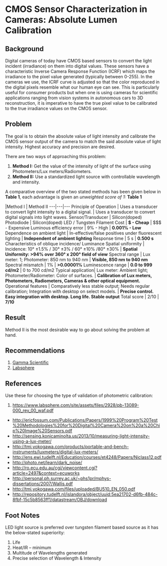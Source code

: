 # CMOS Sensor Characterization in Cameras: Absolute Lumen Calibration

## Background
Digital cameras of today have CMOS based sensors to convert the light incident (irradiance) on them into digital values. These sensors have a characteristic Inverse Camera Response Function (ICRF) which maps the irradiance to the pixel value generated (typically between 0-255). In the cameras we use, the ICRF curve is adjusted so that the color reproduced in the digital pixels resemble what our human eye can see. This is particularly useful for consumer products but when one is using cameras for scientific applications ranging from vision systems in autonomous cars to 3D reconstruction, it is imperative to have the true pixel value to be calibrated to the true irradiance values on the CMOS sensor.

## Problem
The goal is to obtain the absolute value of light intensity and calibrate the CMOS sensor output of the camera to match the said absolute value of light intensity. Highest accuracy and precision are desired.

There are two ways of approaching this problem:
1. **Method I:** Get the value of the intensity of light of the surface using Photometers/Lux meters/Radiometers.
2. **Method II:** Use a standardized light source with controllable wavelength and intensity.

A comparative overview of the two stated methods has been given below in **Table 1**, each advantage is given an *unweighted score of 1:*
**Table 1**

 |Method I |	Method II
---|---|---
Principle of Operation |	Uses a transducer to convert light intensity to a digital signal. |	Uses a transducer to convert digital signals into light waves.
Sensor/Transducer |	Silicon(doped) Photodiode |	Silicon(doped) LED / Tungsten Filament
Cost |	**$ - Cheap** | 	$$$ - Expensive
Luminous efficiency error | 	9% - High | 	**0.001% - Low**
Dependence on ambient light |	In-effective/false positives under fluorescent lighting | 	**Independent of ambient lighting**
Response time | 	5 s | 	**0.500 s**
Characteristics of oblique incidence/ Luminance Spatial uniformity | 	Incidence: 10° ±1.5% / 30° ±3% / 60° ±10% /80° ±30% | 	**Spatial Uniformity: >94% over 360° x 200° field of view**
Spectral range | Lux meter: 1; Photometer: 850 nm to 940 nm | **Visible, 850 nm to 940 nm**
Spectral mismatch |	1% | **>0.00001%**
Luminescence range |	**0.0 to 999 cd/m2** | 	0 to 700 cd/m2
Typical application| Lux meter: Ambient light; Photometer/Radiometer: Color of surfaces. | **Calibration of Lux meters, Photometers, Radiometers, Cameras & other optical equipment.**
Operational features | Comparatively less stable output; Needs regular calibration; Integration with desktop on select models. | **Precise control. Easy integration with desktop. Long life. Stable output**
Total score | 2/10 | 	**7/10**


## Result
Method II is the most desirable way to go about solving the problem at hand.

## Recommendations
1. [Gamma Scientific](http://www.gamma-sci.com/products/light_sources/)
2. [Labsphere](https://www.labsphere.com/labsphere-products-solutions/imager-sensor-calibration/)


## References
Use these for choosing the type of validation of photometric calibration:

1. https://www.labsphere.com/site/assets/files/2928/pb-13089-000_rev_00_waf.pdf
- http://ericfossum.com/Publications/Papers/1999%20Program%20Test%20Methodologies%20for%20Digital%20Camera%20on%20a%20Chip%20Image%20Sensors.pdf
- http://sensing.konicaminolta.us/2013/10/measuring-light-intensity-using-a-lux-meter/
- http://tmi.yokogawa.com/products/portable-and-bench-instruments/luxmeters/digital-lux-meters/
- http://ens.ewi.tudelft.nl/Education/courses/et4248/Papers/Niclass12.pdf
- http://photo.net/learn/dark_noise/
- http://ro.ecu.edu.au/cgi/viewcontent.cgi?article=2497&context=ecuworks
- http://personal.ph.surrey.ac.uk/~phs1pr/mphys-dissertations/2007/Wallis.pdf
- http://tmi.yokogawa.com/files/uploaded/BU510_EN_050.pdf
- http://repository.tudelft.nl/islandora/object/uuid:5ea21702-d6fb-484c-8fbf-15c5b8563ff1/datastream/OBJ/download

## Foot Notes
LED light source is preferred over tungsten filament based source as it has the below-stated superiority:
1. Life
2. Heat/IR – minimum
3. Multitude of Wavelengths generated
4. Precise selection of Wavelength & Intensity
